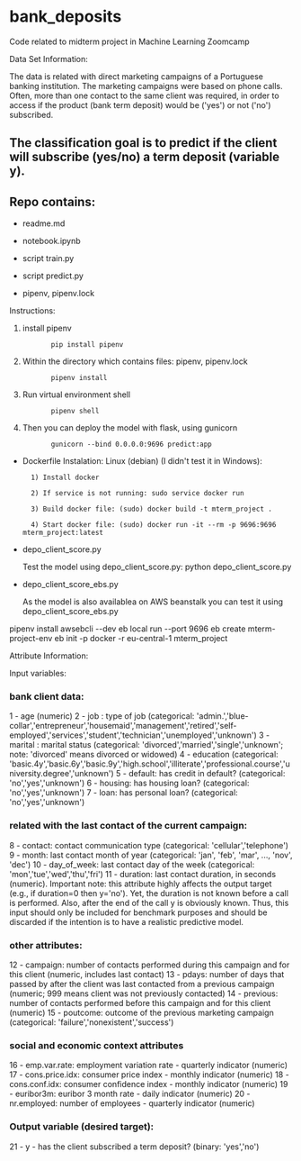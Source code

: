 # bank_deposits
Code related to midterm project in Machine Learning Zoomcamp


Data Set Information:

The data is related with direct marketing campaigns of a Portuguese banking institution. The marketing campaigns were based on phone calls. Often, more than one contact to the same client was required, in order to access if the product (bank term deposit) would be ('yes') or not ('no') subscribed.

## The classification goal is to predict if the client will subscribe (yes/no) a term deposit (variable y).





## Repo contains:

* readme.md

* notebook.ipynb

* script train.py 
* script predict.py
* pipenv, pipenv.lock
       
Instructions:
       
1) install pipenv 
       
              pip install pipenv
       
2) Within the directory which contains files: pipenv, pipenv.lock 
              
              pipenv install 
       
3) Run virtual environment shell
       
              pipenv shell 
        
4) Then you can deploy the model with flask, using gunicorn
        
              gunicorn --bind 0.0.0.0:9696 predict:app


* Dockerfile
  Instalation:
  Linux (debian) (I didn't test it in Windows):
  
        1) Install docker
        
        2) If service is not running: sudo service docker run
        
        3) Build docker file: (sudo) docker build -t mterm_project .
        
        4) Start docker file: (sudo) docker run -it --rm -p 9696:9696 mterm_project:latest
        

* depo_client_score.py

    Test the model using depo_client_score.py: python depo_client_score.py
    
* depo_client_score_ebs.py

    As the model is also availablea on AWS beanstalk you can test it using depo_client_score_ebs.py





pipenv install awsebcli --dev
eb local run --port 9696
eb create mterm-project-env
eb init -p docker -r eu-central-1 mterm_project



Attribute Information:

Input variables:
### bank client data:
1 - age (numeric)
2 - job : type of job (categorical: 'admin.','blue-collar','entrepreneur','housemaid','management','retired','self-employed','services','student','technician','unemployed','unknown')
3 - marital : marital status (categorical: 'divorced','married','single','unknown'; note: 'divorced' means divorced or widowed)
4 - education (categorical: 'basic.4y','basic.6y','basic.9y','high.school','illiterate','professional.course','university.degree','unknown')
5 - default: has credit in default? (categorical: 'no','yes','unknown')
6 - housing: has housing loan? (categorical: 'no','yes','unknown')
7 - loan: has personal loan? (categorical: 'no','yes','unknown')
### related with the last contact of the current campaign:
8 - contact: contact communication type (categorical: 'cellular','telephone')
9 - month: last contact month of year (categorical: 'jan', 'feb', 'mar', ..., 'nov', 'dec')
10 - day_of_week: last contact day of the week (categorical: 'mon','tue','wed','thu','fri')
11 - duration: last contact duration, in seconds (numeric). Important note: this attribute highly affects the output target (e.g., if duration=0 then y='no'). Yet, the duration is not known before a call is performed. Also, after the end of the call y is obviously known. Thus, this input should only be included for benchmark purposes and should be discarded if the intention is to have a realistic predictive model.
### other attributes:
12 - campaign: number of contacts performed during this campaign and for this client (numeric, includes last contact)
13 - pdays: number of days that passed by after the client was last contacted from a previous campaign (numeric; 999 means client was not previously contacted)
14 - previous: number of contacts performed before this campaign and for this client (numeric)
15 - poutcome: outcome of the previous marketing campaign (categorical: 'failure','nonexistent','success')
### social and economic context attributes
16 - emp.var.rate: employment variation rate - quarterly indicator (numeric)
17 - cons.price.idx: consumer price index - monthly indicator (numeric)
18 - cons.conf.idx: consumer confidence index - monthly indicator (numeric)
19 - euribor3m: euribor 3 month rate - daily indicator (numeric)
20 - nr.employed: number of employees - quarterly indicator (numeric)

### Output variable (desired target):
21 - y - has the client subscribed a term deposit? (binary: 'yes','no')






